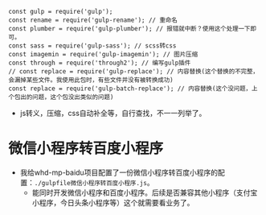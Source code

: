 ```
const gulp = require('gulp');
const rename = require('gulp-rename'); // 重命名
const plumber = require('gulp-plumber'); // 报错就中断？使用这个处理一下即可。
const sass = require('gulp-sass'); // scss转css
const imagemin = require('gulp-imagemin'); // 图片压缩
const through = require('through2'); // 编写gulp插件
// const replace = require('gulp-replace'); // 内容替换(这个替换的不完整，会漏掉某些文件。我使用此包时，有些文件并没有被转换成功)
const replace = require('gulp-batch-replace'); // 内容替换(这个没问题，上个包出的问题，这个包没出类似的问题)
```
* js转义，压缩，css自动补全等，自行查找，不一一列举了。

# 微信小程序转百度小程序
* 我给whd-mp-baidu项目配置了一份微信小程序转百度小程序的配置：```./gulpfile微信小程序转百度小程序.js```。
    - 能同时开发微信小程序和百度小程序。后续是否兼容其他小程序（支付宝小程序，今日头条小程序等）这个就需要看业务了。
